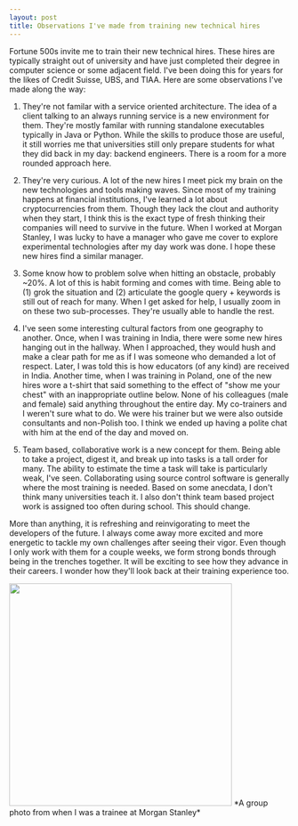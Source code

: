 ```yaml
---
layout: post
title: Observations I've made from training new technical hires
---
```


Fortune 500s invite me to train their new technical hires. These hires are typically straight out of university and have just completed their degree in computer science or some adjacent field. I've been doing this for years for the likes of Credit Suisse, UBS, and TIAA. Here are some observations I've made along the way:

1. They're not familar with a service oriented architecture. The idea of a client talking to an always running service is a new environment for them. They're mostly familar with running standalone executables typically in Java or Python. While the skills to produce those are useful, it still worries me that universities still only prepare students for what they did back in my day: backend engineers. There is a room for a more rounded approach here.

2. They're very curious. A lot of the new hires I meet pick my brain on the new technologies and tools making waves. Since most of my training happens at financial institutions, I've learned a lot about cryptocurrencies from them. Though they lack the clout and authority when they start, I think this is the exact type of fresh thinking their companies will need to survive in the future. When I worked at Morgan Stanley, I was lucky to have a manager who gave me cover to explore experimental technologies after my day work was done. I hope these new hires find a similar manager.

3. Some know how to problem solve when hitting an obstacle, probably ~20%. A lot of this is habit forming and comes with time. Being able to (1) grok the situation and (2) articulate the google query + keywords is still out of reach for many. When I get asked for help, I usually zoom in on these two sub-processes. They're usually able to handle the rest.

4. I've seen some interesting cultural factors from one geography to another. Once, when I was training in India, there were some new hires hanging out in the hallway. When I approached, they would hush and make a clear path for me as if I was someone who demanded a lot of respect. Later, I was told this is how educators (of any kind) are received in India. Another time, when I was training in Poland, one of the new hires wore a t-shirt that said something to the effect of "show me your chest" with an inappropriate outline below. None of his colleagues (male and female) said anything throughout the entire day. My co-trainers and I weren't sure what to do. We were his trainer but we were also outside consultants and non-Polish too. I think we ended up having a polite chat with him at the end of the day and moved on. 

5. Team based, collaborative work is a new concept for them. Being able to take a project, digest it, and break up into tasks is a tall order for many. The ability to estimate the time a task will take is particularly weak, I've seen. Collaborating using source control software is generally where the most training is needed. Based on some anecdata, I don't think many universities teach it. I also don't think team based project work is assigned too often during school. This should change.

More than anything, it is refreshing and reinvigorating to meet the developers of the future. I always come away more excited and more energetic to tackle my own challenges after seeing their vigor. Even though I only work with them for a couple weeks, we form strong bonds through being in the trenches together. It will be exciting to see how they advance in their careers. I wonder how they'll look back at their training experience too.

<img src='https://i.imgur.com/Jg0CRZr.jpg' width="400px"/>
*A group photo from when I was a trainee at Morgan Stanley*


